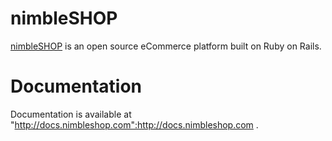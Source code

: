 # nimbleSHOP

[nimbleSHOP](http://www.nimbleshop.com) is an open source eCommerce platform built on Ruby on Rails.

# Documentation

Documentation is available at "http://docs.nimbleshop.com":http://docs.nimbleshop.com .
